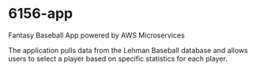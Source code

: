 # 6156-app
Fantasy Baseball App powered by AWS Microservices

The application pulls data from the Lehman Baseball database and allows users to select a player based on specific
statistics for each player. 
